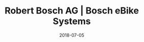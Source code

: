 ﻿---
title:          "Robert Bosch AG | Bosch eBike Systems"
date:           "2018-07-05"
draft:          false
robotsExclude:  true
---
